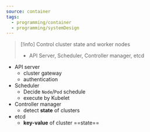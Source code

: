 ```yaml
---
source: container
tags:
  - programming/container
  - programming/systemDesign
---
```


> [!info] Control cluster state and worker nodes
> - API Server, Scheduler, Controller manager, etcd
   
- API server
    - cluster gateway
    - authentication
- Scheduler
    - Decide `Node`/`Pod` schedule
    - execute by Kubelet
- Controller manager
    - detect **state** of clusters
- etcd
    - **key-value** of cluster ==state==